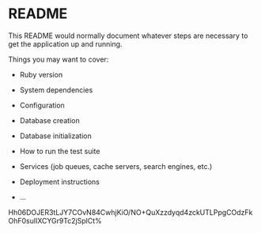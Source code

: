 # README

This README would normally document whatever steps are necessary to get the
application up and running.

Things you may want to cover:

* Ruby version

* System dependencies

* Configuration

* Database creation

* Database initialization

* How to run the test suite

* Services (job queues, cache servers, search engines, etc.)

* Deployment instructions

* ...

Hh06DOJER3tLJY7COvN84CwhjKiO/NO+QuXzzdyqd4zckUTLPpgCOdzFkOhF0sulIXCYGr9Tc2jSplCt%

